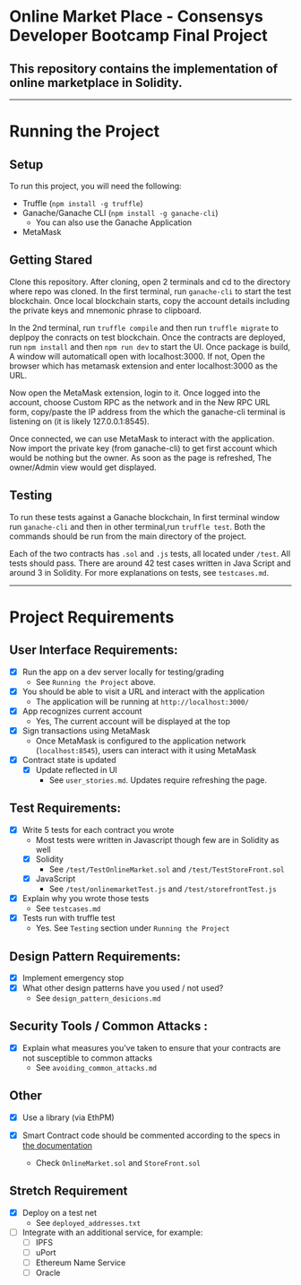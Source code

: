 # Online Market Place - Consensys Developer Bootcamp Final Project 
## This repository contains the implementation of online marketplace in Solidity. 

*** 

# Running the Project 

## Setup 

To run this project, you will need the following:
- Truffle (`npm install -g truffle`)
- Ganache/Ganache CLI (`npm install -g ganache-cli`)
	- You can also use the Ganache Application
- MetaMask 

## Getting Stared 

Clone this repository. After cloning, open 2 terminals and cd to the directory where repo was cloned. In the first terminal, run `ganache-cli` to start the test blockchain. Once local blockchain starts, copy the account details including the private keys and mnemonic phrase to clipboard.

In the 2nd terminal, run `truffle compile` and then run `truffle migrate` to deplpoy the conracts on test blockchain. Once the contracts are deployed, run `npm install` and then `npm run dev` to start the UI. Once package is build, A window will automaticall open with localhost:3000. If not, Open the browser which has metamask extension and enter localhost:3000 as the URL.

Now open the MetaMask extension, login to it. Once logged into the account, choose Custom RPC as the network and in the New RPC URL form, copy/paste the IP address from the which the ganache-cli terminal is listening on (it is likely 127.0.0.1:8545).

Once connected, we can use MetaMask to interact with the application. Now import the private key (from ganache-cli) to get first account which would be nothing but the owner. As soon as the page is refreshed, The owner/Admin view would get displayed.

## Testing 
To run these tests against a Ganache blockchain, In first terminal window run `ganache-cli` and then in other terminal,run `truffle test`. Both the commands should be run from the main directory of the project.

Each of the two contracts has `.sol` and `.js` tests, all located under `/test`. All tests should pass. There are around 42 test cases written in Java Script and around 3 in Solidity. For more explanations on tests, see `testcases.md`. 

*** 

# Project Requirements

## User Interface Requirements:
- [x] Run the app on a dev server locally for testing/grading
	- See `Running the Project` above. 
- [x] You should be able to visit a URL and interact with the application
	- The application will be running at `http://localhost:3000/`
- [x] App recognizes current account
    - Yes, The current account will be displayed at the top
- [x] Sign transactions using MetaMask
	- Once MetaMask is configured to the application network (`localhost:8545`), users can interact with it using MetaMask
- [x] Contract state is updated
	- [x] Update reflected in UI
		- See `user_stories.md`. Updates require refreshing the page.  
 
## Test Requirements:
- [x] Write 5 tests for each contract you wrote
	- Most tests were written in Javascript though few are in Solidity as well
	- [x] Solidity 
		- See `/test/TestOnlineMarket.sol` and `/test/TestStoreFront.sol`
	- [x] JavaScript
		- See `/test/onlinemarketTest.js` and `/test/storefrontTest.js`
- [x] Explain why you wrote those tests
	- See `testcases.md`
- [x] Tests run with truffle test
	- Yes. See `Testing` section under `Running the Project`
 
## Design Pattern Requirements:
- [x] Implement emergency stop
- [x] What other design patterns have you used / not used?
	- See `design_pattern_desicions.md`
    
## Security Tools / Common Attacks :
- [x] Explain what measures you’ve taken to ensure that your contracts are not susceptible to common attacks
	- See `avoiding_common_attacks.md`

## Other
- [x] Use a library (via EthPM)
	
- [x] Smart Contract code should be commented according to the specs in [the documentation](https://solidity.readthedocs.io/en/v0.5.10/layout-of-source-files.html#comments)
	- Check `OnlineMarket.sol` and `StoreFront.sol` 

## Stretch Requirement
- [x] Deploy on a test net 
	- See `deployed_addresses.txt`
- [ ] Integrate with an additional service, for example:
	- [ ] IPFS
	- [ ] uPort
	- [ ] Ethereum Name Service
	- [ ] Oracle
